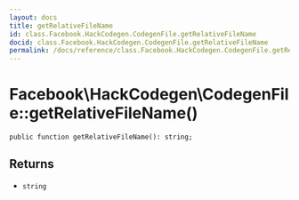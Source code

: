 ```yaml
---
layout: docs
title: getRelativeFileName
id: class.Facebook.HackCodegen.CodegenFile.getRelativeFileName
docid: class.Facebook.HackCodegen.CodegenFile.getRelativeFileName
permalink: /docs/reference/class.Facebook.HackCodegen.CodegenFile.getRelativeFileName.md
---
```

# Facebook\\HackCodegen\\CodegenFile::getRelativeFileName()




``` Hack
public function getRelativeFileName(): string;
```




## Returns




+ ` string `